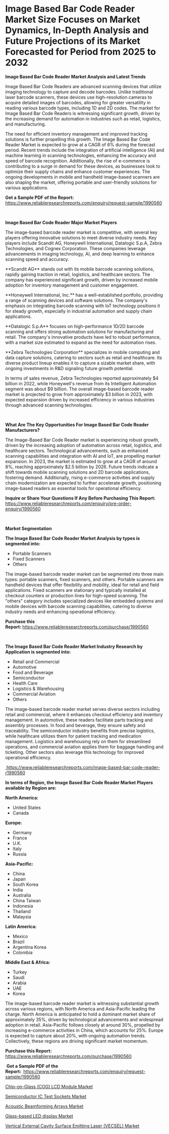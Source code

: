<p><h1>Image Based Bar Code Reader Market Size Focuses on Market Dynamics, In-Depth Analysis and Future Projections of its Market Forecasted for Period from 2025 to 2032</h1></p><p><strong>Image Based Bar Code Reader Market Analysis and Latest Trends</strong></p>
<p><p>Image Based Bar Code Readers are advanced scanning devices that utilize imaging technology to capture and decode barcodes. Unlike traditional laser barcode scanners, these devices use high-resolution cameras to acquire detailed images of barcodes, allowing for greater versatility in reading various barcode types, including 1D and 2D codes. The market for Image Based Bar Code Readers is witnessing significant growth, driven by the increasing demand for automation in industries such as retail, logistics, and manufacturing. </p><p>The need for efficient inventory management and improved tracking solutions is further propelling this growth. The Image Based Bar Code Reader Market is expected to grow at a CAGR of 6% during the forecast period. Recent trends include the integration of artificial intelligence (AI) and machine learning in scanning technologies, enhancing the accuracy and speed of barcode recognition. Additionally, the rise of e-commerce is contributing to a surge in demand for these devices, as businesses look to optimize their supply chains and enhance customer experiences. The ongoing developments in mobile and handheld image-based scanners are also shaping the market, offering portable and user-friendly solutions for various applications.</p></p>
<p><strong>Get a Sample PDF of the Report:&nbsp;</strong> <a href="https://www.reliableresearchreports.com/enquiry/request-sample/1990560?utm_campaign=24&utm_medium=2&utm_source=Github&utm_content=ia&utm_term=13022025&utm_id=image-based-bar-code-reader">https://www.reliableresearchreports.com/enquiry/request-sample/1990560</a></p>
<p>&nbsp;</p>
<p><strong>Image Based Bar Code Reader Major Market Players</strong></p>
<p><p>The image-based barcode reader market is competitive, with several key players offering innovative solutions to meet diverse industry needs. Key players include Scandit AG, Honeywell International, Datalogic S.p.A, Zebra Technologies, and Cognex Corporation. These companies leverage advancements in imaging technology, AI, and deep learning to enhance scanning speed and accuracy.</p><p>**Scandit AG** stands out with its mobile barcode scanning solutions, rapidly gaining traction in retail, logistics, and healthcare sectors. The company has experienced significant growth, driven by increased mobile adoption for inventory management and customer engagement.</p><p>**Honeywell International, Inc.** has a well-established portfolio, providing a range of scanning devices and software solutions. The company's emphasis on integrating barcode scanning with IoT technology positions it for steady growth, especially in industrial automation and supply chain applications.</p><p>**Datalogic S.p.A** focuses on high-performance 1D/2D barcode scanning and offers strong automation solutions for manufacturing and retail. The company's innovative products have led to robust performance, with a market size estimated to expand as the need for automation rises.</p><p>**Zebra Technologies Corporation** specializes in mobile computing and data capture solutions, catering to sectors such as retail and healthcare. Its diverse product lineup enables it to capture a sizable market share, with ongoing investments in R&D signaling future growth potential.</p><p>In terms of sales revenue, Zebra Technologies reported approximately $4 billion in 2022, while Honeywell's revenue from its Intelligent Automation segment was about $9 billion. The overall image-based barcode reader market is projected to grow from approximately $3 billion in 2023, with expected expansion driven by increased efficiency in various industries through advanced scanning technologies.</p></p>
<p>&nbsp;</p>
<p><strong>What Are The Key Opportunities For Image Based Bar Code Reader Manufacturers?</strong></p>
<p><p>The Image-Based Bar Code Reader market is experiencing robust growth, driven by the increasing adoption of automation across retail, logistics, and healthcare sectors. Technological advancements, such as enhanced scanning capabilities and integration with AI and IoT, are propelling market expansion. In 2023, the market is estimated to grow at a CAGR of around 8%, reaching approximately $2.5 billion by 2026. Future trends indicate a shift towards mobile scanning solutions and 2D barcode applications, fostering demand. Additionally, rising e-commerce activities and supply chain modernization are expected to further accelerate growth, positioning image-based readers as essential tools for operational efficiency.</p></p>
<p><strong>Inquire or Share Your Questions If Any Before Purchasing This Report:</strong> <a href="https://www.reliableresearchreports.com/enquiry/pre-order-enquiry/1990560?utm_campaign=24&utm_medium=2&utm_source=Github&utm_content=ia&utm_term=13022025&utm_id=image-based-bar-code-reader">https://www.reliableresearchreports.com/enquiry/pre-order-enquiry/1990560</a></p>
<p>&nbsp;</p>
<p><strong>Market Segmentation</strong></p>
<p><strong>The Image Based Bar Code Reader Market Analysis by types is segmented into:</strong></p>
<p><ul><li>Portable Scanners</li><li>Fixed Scanners</li><li>Others</li></ul></p>
<p><p>The image-based barcode reader market can be segmented into three main types: portable scanners, fixed scanners, and others. Portable scanners are handheld devices that offer flexibility and mobility, ideal for retail and field applications. Fixed scanners are stationary and typically installed at checkout counters or production lines for high-speed scanning. The "others" category includes specialized devices like embedded systems and mobile devices with barcode scanning capabilities, catering to diverse industry needs and enhancing operational efficiency.</p></p>
<p><strong>Purchase this Report:&nbsp;</strong><a href="https://www.reliableresearchreports.com/purchase/1990560?utm_campaign=24&utm_medium=2&utm_source=Github&utm_content=ia&utm_term=13022025&utm_id=image-based-bar-code-reader">https://www.reliableresearchreports.com/purchase/1990560</a></p>
<p>&nbsp;</p>
<p><strong>The Image Based Bar Code Reader Market Industry Research by Application is segmented into:</strong></p>
<p><ul><li>Retail and Commercial</li><li>Automotive</li><li>Food and Beverage</li><li>Semiconductor</li><li>Health Care</li><li>Logistics & Warehousing</li><li>Commercial Aviation</li><li>Others</li></ul></p>
<p><p>The image-based barcode reader market serves diverse sectors including retail and commercial, where it enhances checkout efficiency and inventory management. In automotive, these readers facilitate parts tracking and assembly processes. In food and beverage, they ensure safety and traceability. The semiconductor industry benefits from precise logistics, while healthcare utilizes them for patient tracking and medication management. Logistics and warehousing rely on them for streamlined operations, and commercial aviation applies them for baggage handling and ticketing. Other sectors also leverage this technology for improved operational efficiency.</p></p>
<p><a href="https://www.reliableresearchreports.com/image-based-bar-code-reader-r1990560?utm_campaign=24&utm_medium=2&utm_source=Github&utm_content=ia&utm_term=13022025&utm_id=image-based-bar-code-reader">&nbsp;https://www.reliableresearchreports.com/image-based-bar-code-reader-r1990560</a></p>
<p><strong>In terms of Region, the Image Based Bar Code Reader Market Players available by Region are:</strong></p>
<p>
    <p> <strong> North America: </strong>
        <ul>
            <li>United States</li>
            <li>Canada</li>
        </ul>
        </p> 
    <p> <strong> Europe: </strong>
        <ul>
            <li>Germany</li>
            <li>France</li>
            <li>U.K.</li>
            <li>Italy</li>
            <li>Russia</li>
        </ul>
        </p> 
    <p> <strong> Asia-Pacific: </strong>
        <ul>
            <li>China</li>
            <li>Japan</li>
            <li>South Korea</li>
            <li>India</li>
            <li>Australia</li>
            <li>China Taiwan</li>
            <li>Indonesia</li>
            <li>Thailand</li>
            <li>Malaysia</li>
        </ul>
        </p> 
    <p> <strong> Latin America: </strong>
        <ul>
            <li>Mexico</li>
            <li>Brazil</li>
            <li>Argentina Korea</li>
            <li>Colombia</li>
        </ul>
        </p> 
    <p> <strong> Middle East & Africa: </strong>
        <ul>
            <li>Turkey</li>
            <li>Saudi</li>
            <li>Arabia</li>
            <li>UAE</li>
            <li>Korea</li>
        </ul>
    </p>
    </p>
<p><p>The image-based barcode reader market is witnessing substantial growth across various regions, with North America and Asia-Pacific leading the charge. North America is anticipated to hold a dominant market share of approximately 35%, driven by technological advancements and widespread adoption in retail. Asia-Pacific follows closely at around 30%, propelled by increasing e-commerce activities in China, which accounts for 25%. Europe is expected to capture about 20%, with ongoing automation trends. Collectively, these regions are driving significant market momentum.</p></p>
<p><strong>Purchase this Report: </strong><a href="https://www.reliableresearchreports.com/purchase/1990560?utm_campaign=24&utm_medium=2&utm_source=Github&utm_content=ia&utm_term=13022025&utm_id=image-based-bar-code-reader">https://www.reliableresearchreports.com/purchase/1990560</a></p>
<p>&nbsp;<strong>Get a Sample PDF of the Report:&nbsp;&nbsp;</strong><a href="https://www.reliableresearchreports.com/enquiry/request-sample/1990560?utm_campaign=24&utm_medium=2&utm_source=Github&utm_content=ia&utm_term=13022025&utm_id=image-based-bar-code-reader">https://www.reliableresearchreports.com/enquiry/request-sample/1990560</a></p>
<p><strong></strong></p>
<p><p><a href="https://github.com/zanoligarav/Market-Research-Report-List-1/blob/main/chip-on-glass-cog-lcd-module-market.md?utm_campaign=24&utm_medium=2&utm_source=Github&utm_content=ia&utm_term=13022025&utm_id=image-based-bar-code-reader">Chip-on-Glass (COG) LCD Module Market</a></p><p><a href="https://github.com/qetelosooya/Market-Research-Report-List-1/blob/main/semiconductor-ic-test-sockets-market.md?utm_campaign=24&utm_medium=2&utm_source=Github&utm_content=ia&utm_term=13022025&utm_id=image-based-bar-code-reader">Semiconductor IC Test Sockets Market</a></p><p><a href="https://github.com/curinbucan9/Market-Research-Report-List-1/blob/main/acoustic-beamforming-arrays-market.md?utm_campaign=24&utm_medium=2&utm_source=Github&utm_content=ia&utm_term=13022025&utm_id=image-based-bar-code-reader">Acoustic Beamforming Arrays Market</a></p><p><a href="https://github.com/haaszgettre6/Market-Research-Report-List-1/blob/main/glass-based-led-display-market.md?utm_campaign=24&utm_medium=2&utm_source=Github&utm_content=ia&utm_term=13022025&utm_id=image-based-bar-code-reader">Glass-based LED display Market</a></p><p><a href="https://github.com/boitafbg/Market-Research-Report-List-1/blob/main/vertical-external-cavity-surface-emitting-laser-vecsel-market.md?utm_campaign=24&utm_medium=2&utm_source=Github&utm_content=ia&utm_term=13022025&utm_id=image-based-bar-code-reader">Vertical External Cavity Surface Emitting Laser (VECSEL) Market</a></p></p>